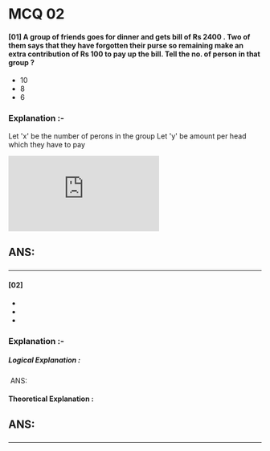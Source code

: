 # MCQ 02


#### [01] A group of friends goes for dinner and gets bill of Rs 2400 . Two of them says that they have forgotten their purse so remaining make an extra contribution of Rs 100 to pay up the bill. Tell the no. of person in that group ? 
  - 10
  - 8
  - 6

### Explanation :-
   Let 'x' be the number of perons in the group
   Let 'y' be amount per head which they have to pay
  
  ![eq](https://latex.codecogs.com/gif.latex?%5Cinline%20%5Cbg_white%20%5Cfn_cm%20%5CLARGE%20x%5Ctimes%20y%3D2400)

 
### 
## ANS: 


##### 

- - - -

#### [02] 
  - 
  - 
  - 

### Explanation :-
##### Logical Explanation :
  ![]()
 ANS: 

#### Theoretical Explanation :


 
### 
## ANS: 


##### 

- - - -
